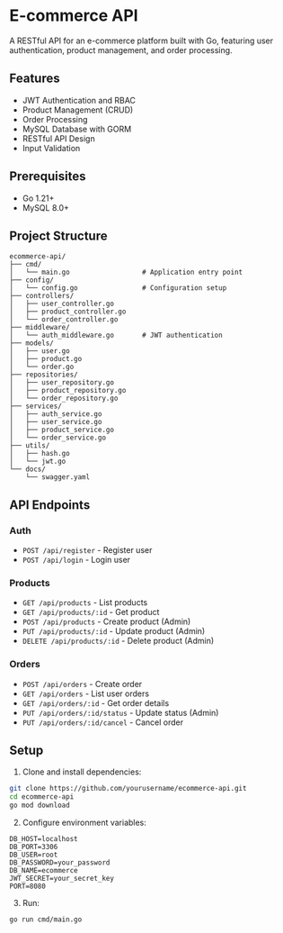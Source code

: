 # E-commerce API

A RESTful API for an e-commerce platform built with Go, featuring user authentication, product management, and order processing.

## Features

- JWT Authentication and RBAC
- Product Management (CRUD)
- Order Processing
- MySQL Database with GORM
- RESTful API Design
- Input Validation

## Prerequisites

- Go 1.21+
- MySQL 8.0+

## Project Structure
```
ecommerce-api/
├── cmd/
│   └── main.go                  # Application entry point
├── config/
│   └── config.go                # Configuration setup
├── controllers/
│   ├── user_controller.go
│   ├── product_controller.go
│   └── order_controller.go
├── middleware/
│   └── auth_middleware.go       # JWT authentication
├── models/
│   ├── user.go
│   ├── product.go
│   └── order.go
├── repositories/
│   ├── user_repository.go
│   ├── product_repository.go
│   └── order_repository.go
├── services/
│   ├── auth_service.go
│   ├── user_service.go
│   ├── product_service.go
│   └── order_service.go
├── utils/
│   ├── hash.go
│   └── jwt.go
└── docs/
    └── swagger.yaml
```

## API Endpoints

### Auth
- `POST /api/register` - Register user
- `POST /api/login` - Login user

### Products
- `GET /api/products` - List products
- `GET /api/products/:id` - Get product
- `POST /api/products` - Create product (Admin)
- `PUT /api/products/:id` - Update product (Admin)
- `DELETE /api/products/:id` - Delete product (Admin)

### Orders
- `POST /api/orders` - Create order
- `GET /api/orders` - List user orders
- `GET /api/orders/:id` - Get order details
- `PUT /api/orders/:id/status` - Update status (Admin)
- `PUT /api/orders/:id/cancel` - Cancel order

## Setup

1. Clone and install dependencies:
```bash
git clone https://github.com/yourusername/ecommerce-api.git
cd ecommerce-api
go mod download
```

2. Configure environment variables:
```env
DB_HOST=localhost
DB_PORT=3306
DB_USER=root
DB_PASSWORD=your_password
DB_NAME=ecommerce
JWT_SECRET=your_secret_key
PORT=8080
```

3. Run:
```bash
go run cmd/main.go
```
